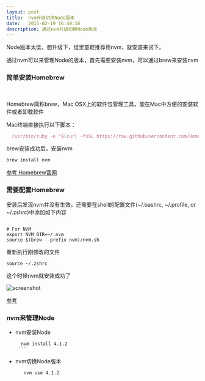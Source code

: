 ```yaml
---
layout: post
title:  nvm升级切换Node版本
date:   2015-02-19 16:49:16
description: 通过nvm升级切换Node版本
---
```


Node版本太低，想升级下，组里童鞋推荐用nvm，就安装来试下。

通过nvm可以来管理Node的版本，首先需要安装nvm，可以通过brew来安装nvm

### 简单安装Homebrew
<br/>

Homebrew简称brew，Mac OSX上的软件包管理工具，能在Mac中方便的安装软件或者卸载软件

Mac终端直接执行以下脚本：

``` js
  /usr/bin/ruby -e "$(curl -fsSL https://raw.githubusercontent.com/Homebrew/install/master/install)"
```
brew安装成功后，安装nvm

``` js
brew install nvm
```

<a href="http://brew.sh/index_zh-cn.html" target="_blank">参考 Homebrew官网</a>


### 需要配置Homebrew

安装后发现nvm并没有生效，还需要在shell的配置文件(~/.bashrc, ~/.profile, or ~/.zshrc)中添加如下内容

 ```

# For NVM
export NVM_DIR=~/.nvm
source $(brew --prefix nvm)/nvm.sh

```
重新执行刚修改的文件

```
source ~/.zshrc
```

这个时候nvm就安装成功了

![screenshot](http://img4.tbcdn.cn/L1/461/1/62bcdf98d41c0f2c4cb6fcd3689b2a96cb1bae05.png)


[参考](http://www.cnblogs.com/Don/p/4672287.html)


###  nvm来管理Node

- nvm安装Node

     ```
       nvm install 4.1.2
      ```

- nvm切换Node版本

     ```
        nvm use 4.1.2
    ```
